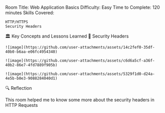 Room Title: Web Application Basics
Difficulty: Easy
Time to Complete: 120 minutes
Skills Covered:

    HTTP/HTTPS
    Security Headers
    
🏛️ Key Concepts and Lessons Learned
🔹 Security Headers

    ![image](https://github.com/user-attachments/assets/14c2fef0-35df-40b0-b6aa-e06fc4954340)

    ![image](https://github.com/user-attachments/assets/c6d6a5cf-a36f-40b2-86e7-4fd7889f905b)

    ![image](https://github.com/user-attachments/assets/5329f1d0-d24a-4e5b-b0e3-9088284040d1)
    
🔍 Reflection

This room helped me to know some more about the security headers in HTTP Requests
